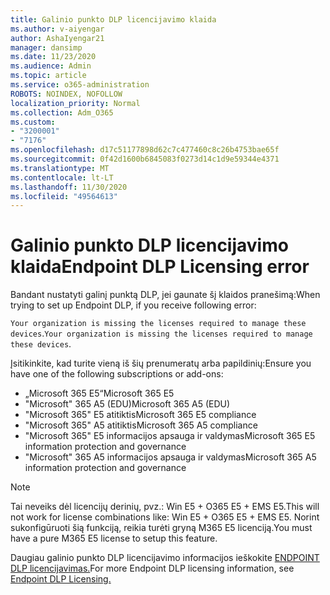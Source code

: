 ```yaml
---
title: Galinio punkto DLP licencijavimo klaida
ms.author: v-aiyengar
author: AshaIyengar21
manager: dansimp
ms.date: 11/23/2020
ms.audience: Admin
ms.topic: article
ms.service: o365-administration
ROBOTS: NOINDEX, NOFOLLOW
localization_priority: Normal
ms.collection: Adm_O365
ms.custom:
- "3200001"
- "7176"
ms.openlocfilehash: d17c51177898d62c7c477460c8c26b4753bae65f
ms.sourcegitcommit: 0f42d1600b6845083f0273d14c1d9e59344e4371
ms.translationtype: MT
ms.contentlocale: lt-LT
ms.lasthandoff: 11/30/2020
ms.locfileid: "49564613"
---
```

# <a name="endpoint-dlp-licensing-error"></a><span data-ttu-id="7e306-102">Galinio punkto DLP licencijavimo klaida</span><span class="sxs-lookup"><span data-stu-id="7e306-102">Endpoint DLP Licensing error</span></span>

<span data-ttu-id="7e306-103">Bandant nustatyti galinį punktą DLP, jei gaunate šį klaidos pranešimą:</span><span class="sxs-lookup"><span data-stu-id="7e306-103">When trying to set up Endpoint DLP, if you receive following error:</span></span>

<span data-ttu-id="7e306-104">`Your organization is missing the licenses required to manage these devices`.</span><span class="sxs-lookup"><span data-stu-id="7e306-104">`Your organization is missing the licenses required to manage these devices`.</span></span>

<span data-ttu-id="7e306-105">Įsitikinkite, kad turite vieną iš šių prenumeratų arba papildinių:</span><span class="sxs-lookup"><span data-stu-id="7e306-105">Ensure you have one of the following subscriptions or add-ons:</span></span>

- <span data-ttu-id="7e306-106">„Microsoft 365 E5“</span><span class="sxs-lookup"><span data-stu-id="7e306-106">Microsoft 365 E5</span></span>
- <span data-ttu-id="7e306-107">"Microsoft" 365 A5 (EDU)</span><span class="sxs-lookup"><span data-stu-id="7e306-107">Microsoft 365 A5 (EDU)</span></span>
- <span data-ttu-id="7e306-108">"Microsoft 365" E5 atitiktis</span><span class="sxs-lookup"><span data-stu-id="7e306-108">Microsoft 365 E5 compliance</span></span>
- <span data-ttu-id="7e306-109">"Microsoft 365" A5 atitiktis</span><span class="sxs-lookup"><span data-stu-id="7e306-109">Microsoft 365 A5 compliance</span></span>
- <span data-ttu-id="7e306-110">"Microsoft 365" E5 informacijos apsauga ir valdymas</span><span class="sxs-lookup"><span data-stu-id="7e306-110">Microsoft 365 E5 information protection and governance</span></span>
- <span data-ttu-id="7e306-111">"Microsoft" 365 A5 informacijos apsauga ir valdymas</span><span class="sxs-lookup"><span data-stu-id="7e306-111">Microsoft 365 A5 information protection and governance</span></span>

> [!NOTE]
> <span data-ttu-id="7e306-112">Tai neveiks dėl licencijų derinių, pvz.: Win E5 + O365 E5 + EMS E5.</span><span class="sxs-lookup"><span data-stu-id="7e306-112">This will not work for license combinations like: Win E5 + O365 E5 +  EMS E5.</span></span> <span data-ttu-id="7e306-113">Norint sukonfigūruoti šią funkciją, reikia turėti gryną M365 E5 licenciją.</span><span class="sxs-lookup"><span data-stu-id="7e306-113">You must have a pure M365 E5 license to setup this feature.</span></span>

<span data-ttu-id="7e306-114">Daugiau galinio punkto DLP licencijavimo informacijos ieškokite [ENDPOINT DLP licencijavimas.](https://docs.microsoft.com/microsoft-365/compliance/endpoint-dlp-getting-started#onboarding-devices-into-device-management)</span><span class="sxs-lookup"><span data-stu-id="7e306-114">For more Endpoint DLP licensing information, see [Endpoint DLP Licensing.](https://docs.microsoft.com/microsoft-365/compliance/endpoint-dlp-getting-started#onboarding-devices-into-device-management)</span></span>
